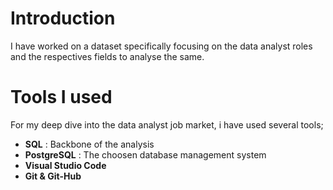 # Introduction
I have worked on a dataset specifically focusing on the data analyst roles and the respectives fields to analyse the same.  

# Tools I used
For my deep dive into the data analyst job market, i have used several tools;

- **SQL** : Backbone of the analysis
- **PostgreSQL** : The choosen database management system
- **Visual Studio Code**
- **Git & Git-Hub**



  
